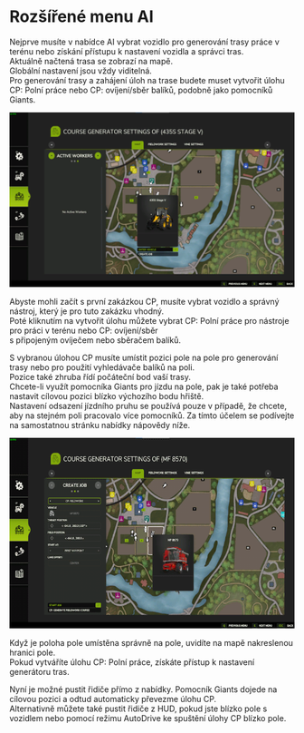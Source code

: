# Rozšířené menu AI

  
Nejprve musíte v nabídce AI vybrat vozidlo pro generování trasy práce v terénu nebo získání přístupu k nastavení vozidla a správci tras.  
Aktuálně načtená trasa se zobrazí na mapě.  
Globální nastavení jsou vždy viditelná.  
Pro generování trasy a zahájení úloh na trase budete muset vytvořit úlohu CP: Polní práce nebo CP: ovíjení/sběr balíků, podobně jako pomocníků Giants.  

![Image](../assets/images/startjobmenuhelp_0_0_1024_895.png)

  
Abyste mohli začít s první zakázkou CP, musíte vybrat vozidlo a správný nástroj, který je pro tuto zakázku vhodný.  
Poté kliknutím na vytvořit úlohu můžete vybrat CP: Polní práce pro nástroje pro práci v terénu nebo CP: ovíjení/sběr  
s připojeným ovíječem nebo sběračem balíků.  

  
S vybranou úlohou CP musíte umístit pozici pole na pole pro generování trasy nebo pro použití vyhledávače balíků na poli.  
Pozice také zhruba řídí počáteční bod vaší trasy.  
Chcete-li využít pomocníka Giants pro jízdu na pole, pak je také potřeba nastavit cílovou pozici blízko výchozího bodu hřiště.  
Nastavení odsazení jízdního pruhu se používá pouze v případě, že chcete, aby na stejném poli pracovalo více pomocníků. Za tímto účelem se podívejte na samostatnou stránku nabídky nápovědy níže.  

![Image](../assets/images/readyjobmenuhelp_0_0_765_510.png)

  
Když je poloha pole umístěna správně na pole, uvidíte na mapě nakreslenou hranici pole.  
Pokud vytváříte úlohu CP: Polní práce, získáte přístup k nastavení generátoru tras.  

  
Nyní je možné pustit řidiče přímo z nabídky. Pomocník Giants dojede na cílovou pozici a odtud automaticky převezme úlohu CP.  
Alternativně můžete také pustit řidiče z HUD, pokud jste blízko pole s vozidlem nebo pomocí režimu AutoDrive ke spuštění úlohy CP blízko pole.  

